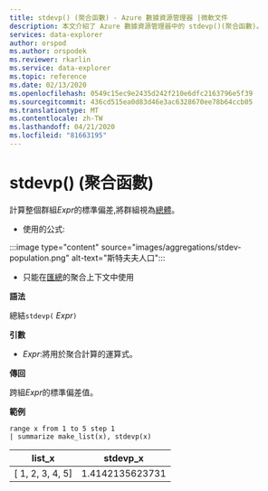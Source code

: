 ```yaml
---
title: stdevp() (聚合函數) - Azure 數據資源管理器 |微軟文件
description: 本文介紹了 Azure 數據資源管理器中的 stdevp()(聚合函數)。
services: data-explorer
author: orspod
ms.author: orspodek
ms.reviewer: rkarlin
ms.service: data-explorer
ms.topic: reference
ms.date: 02/13/2020
ms.openlocfilehash: 0549c15ec9e2435d242f210e6dfc2163796e5f39
ms.sourcegitcommit: 436cd515ea0d83d46e3ac6328670ee78b64ccb05
ms.translationtype: MT
ms.contentlocale: zh-TW
ms.lasthandoff: 04/21/2020
ms.locfileid: "81663195"
---
```

# <a name="stdevp-aggregation-function"></a>stdevp() (聚合函數)

計算整個群組*Expr*的標準偏差,將群組視為[總體](https://en.wikipedia.org/wiki/Statistical_population)。 

* 使用的公式:

:::image type="content" source="images/aggregations/stdev-population.png" alt-text="斯特夫夫人口":::

* 只能在[匯總](summarizeoperator.md)的聚合上下文中使用

**語法**

總結`stdevp(` *Expr*`)`

**引數**

* *Expr*:將用於聚合計算的運算式。 

**傳回**

跨組*Expr*的標準偏差值。
 
**範例**

```kusto
range x from 1 to 5 step 1
| summarize make_list(x), stdevp(x)

```

|list_x|stdevp_x|
|---|---|
|[ 1, 2, 3, 4, 5]|1.4142135623731|